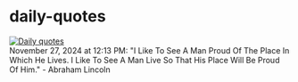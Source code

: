 # daily-quotes
[![Daily quotes](https://github.com/ceepu8/daily-quotes/actions/workflows/daily-quote.yml/badge.svg)](https://github.com/ceepu8/daily-quotes/actions/workflows/daily-quote.yml)<br/>
November 27, 2024 at 12:13 PM: "I Like To See A Man Proud Of The Place In Which He Lives. I Like To See A Man Live So That His Place Will Be Proud Of Him." - Abraham Lincoln
